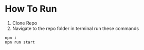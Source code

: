 # How To Run

1. Clone Repo
2. Navigate to the repo folder in terminal run these commands

```
npm i
npm run start
```
